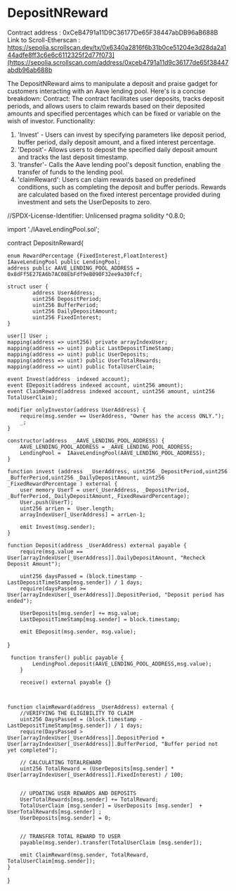 # DepositNReward
Contract address : 0xCeB4791a11D9C36177De65F38447abDB96aB688B
Link to Scroll-Etherscan : https://sepolia.scrollscan.dev/tx/0x6340a2816f6b31b0ce51204e3d28da2a144adfe8ff3c6e6c6112325f2d77f073](https://sepolia.scrollscan.com/address/0xceb4791a11d9c36177de65f38447abdb96ab688b


The DepositNReward aims to manipulate a deposit and praise gadget for customers interacting with an Aave lending pool. Here's  is a concise breakdown:
Contract:
The contract facilitates user deposits, tracks deposit periods, and allows users to claim rewards based on their deposited amounts and specified percentages which can be fixed or variable on the wish of investor.
Functionality:
1. 'Invest' - Users can invest by specifying parameters like deposit period, buffer period, daily deposit amount, and a fixed interest percentage.
2. 'Deposit'- Allows users to deposit the specified daily deposit amount and tracks the last deposit timestamp.
3. 'transfer'- Calls the Aave lending pool's deposit function, enabling the transfer of funds to the lending pool.
4. 'claimReward': Users can claim rewards based on predefined conditions, such as completing the deposit and buffer periods. Rewards are calculated based on the fixed interest percentage provided during investment and sets the UserDeposits to zero.

//SPDX-License-Identifier: Unlicensed
pragma solidity ^0.8.0;

import './IAaveLendingPool.sol';

contract DepositnReward{

    enum RewardPercentage {FixedInterest,FloatInterest}
    IAaveLendingPool public LendingPool;
    address public AAVE_LENDING_POOL_ADDRESS = 0x8dFf5E27EA6b7AC08EbFdf9eB090F32ee9a30fcf; 

    struct user {
            address UserAddress;
            uint256 DepositPeriod;
            uint256 BufferPeriod;
            uint256 DailyDepositAmount;
            uint256 FixedInterest;
    }

    user[] User ;
    mapping(address => uint256) private arrayIndexUser;
    mapping(address => uint) public LastDepositTimeStamp;
    mapping(address => uint) public UserDeposits;
    mapping(address => uint) public UserTotalRewards;
    mapping(address => uint) public TotalUserClaim;

    event Invest(address  indexed account);
    event EDeposit(address indexed account, uint256 amount);
    event ClaimReward(address indexed account, uint256 amount, uint256 TotalUserClaim);  
   
    modifier onlyInvestor(address UserAddress) {
        require(msg.sender == UserAddress, "Owner has the access ONLY.");
        _;
    } 

    constructor(address  _AAVE_LENDING_POOL_ADDRESS) {
        AAVE_LENDING_POOL_ADDRESS = _AAVE_LENDING_POOL_ADDRESS;
        LendingPool =  IAaveLendingPool(AAVE_LENDING_POOL_ADDRESS);
    }

    function invest (address  _UserAddress, uint256 _DepositPeriod,uint256 _BufferPeriod,uint256 _DailyDepositAmount, uint256 _FixedRewardPercentage ) external {
        user memory UserT = user(_UserAddress, _DepositPeriod, _BufferPeriod,_DailyDepositAmount,_FixedRewardPercentage);
        User.push(UserT);
        uint256 arrLen =  User.length;
        arrayIndexUser[_UserAddress] = arrLen-1;

        emit Invest(msg.sender);
    }

    function Deposit(address _UserAddress) external payable {
        require(msg.value == User[arrayIndexUser[_UserAddress]].DailyDepositAmount, "Recheck Deposit Amount");

        uint256 daysPassed = (block.timestamp - LastDepositTimeStamp[msg.sender]) / 1 days;
        require(daysPassed >= User[arrayIndexUser[_UserAddress]].DepositPeriod, "Deposit period has ended");

        UserDeposits[msg.sender] += msg.value;
        LastDepositTimeStamp[msg.sender] = block.timestamp;

        emit EDeposit(msg.sender, msg.value);
  }


     function transfer() public payable {
            LendingPool.deposit(AAVE_LENDING_POOL_ADDRESS,msg.value);
        }
        
        receive() external payable {}
        


    function claimReward(address _UserAddress) external {
        //VERIFYING THE ELIGIBILITY TO CLAIM
        uint256 DaysPassed = (block.timestamp - LastDepositTimeStamp[msg.sender]) / 1 days;
        require(DaysPassed > User[arrayIndexUser[_UserAddress]].DepositPeriod + User[arrayIndexUser[_UserAddress]].BufferPeriod, "Buffer period not yet completed");

        // CALCULATING TOTALREWARD
        uint256 TotalReward = (UserDeposits[msg.sender] * User[arrayIndexUser[_UserAddress]].FixedInterest) / 100;
        

        // UPDATING USER REWARDS AND DEPOSITS
        UserTotalRewards[msg.sender] += TotalReward;
        TotalUserClaim [msg.sender] = UserDeposits [msg.sender]  + UserTotalRewards[msg.sender] ;
        UserDeposits[msg.sender] = 0;
        

        // TRANSFER TOTAL REWARD TO USER
        payable(msg.sender).transfer(TotalUserClaim [msg.sender]);

        emit ClaimReward(msg.sender, TotalReward, TotalUserClaim[msg.sender]);
    }


}

